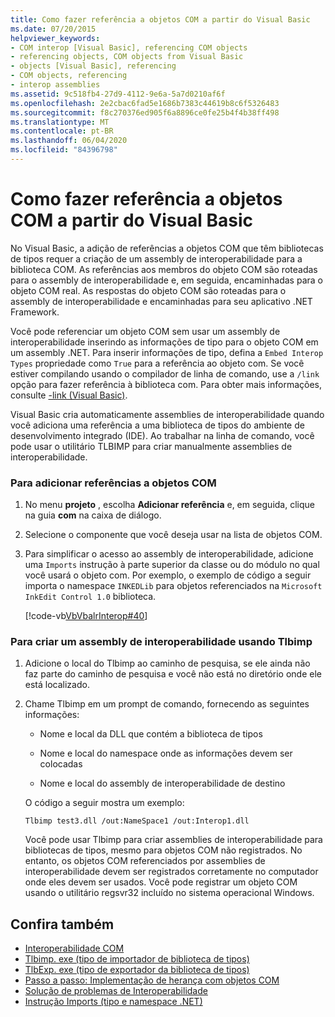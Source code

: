 ```yaml
---
title: Como fazer referência a objetos COM a partir do Visual Basic
ms.date: 07/20/2015
helpviewer_keywords:
- COM interop [Visual Basic], referencing COM objects
- referencing objects, COM objects from Visual Basic
- objects [Visual Basic], referencing
- COM objects, referencing
- interop assemblies
ms.assetid: 9c518fb4-27d9-4112-9e6a-5a7d0210af6f
ms.openlocfilehash: 2e2cbac6fad5e1686b7383c44619b8c6f5326483
ms.sourcegitcommit: f8c270376ed905f6a8896ce0fe25b4f4b38ff498
ms.translationtype: MT
ms.contentlocale: pt-BR
ms.lasthandoff: 06/04/2020
ms.locfileid: "84396798"
---
```

# <a name="how-to-reference-com-objects-from-visual-basic"></a>Como fazer referência a objetos COM a partir do Visual Basic
No Visual Basic, a adição de referências a objetos COM que têm bibliotecas de tipos requer a criação de um assembly de interoperabilidade para a biblioteca COM. As referências aos membros do objeto COM são roteadas para o assembly de interoperabilidade e, em seguida, encaminhadas para o objeto COM real. As respostas do objeto COM são roteadas para o assembly de interoperabilidade e encaminhadas para seu aplicativo .NET Framework.  
  
 Você pode referenciar um objeto COM sem usar um assembly de interoperabilidade inserindo as informações de tipo para o objeto COM em um assembly .NET. Para inserir informações de tipo, defina a `Embed Interop Types` propriedade como `True` para a referência ao objeto com. Se você estiver compilando usando o compilador de linha de comando, use a `/link` opção para fazer referência à biblioteca com. Para obter mais informações, consulte [-link (Visual Basic)](../../reference/command-line-compiler/link.md).  
  
 Visual Basic cria automaticamente assemblies de interoperabilidade quando você adiciona uma referência a uma biblioteca de tipos do ambiente de desenvolvimento integrado (IDE). Ao trabalhar na linha de comando, você pode usar o utilitário TLBIMP para criar manualmente assemblies de interoperabilidade.  
  
### <a name="to-add-references-to-com-objects"></a>Para adicionar referências a objetos COM  
  
1. No menu **projeto** , escolha **Adicionar referência** e, em seguida, clique na guia **com** na caixa de diálogo.  
  
2. Selecione o componente que você deseja usar na lista de objetos COM.  
  
3. Para simplificar o acesso ao assembly de interoperabilidade, adicione uma `Imports` instrução à parte superior da classe ou do módulo no qual você usará o objeto com. Por exemplo, o exemplo de código a seguir importa o namespace `INKEDLib` para objetos referenciados na `Microsoft InkEdit Control 1.0` biblioteca.  
  
     [!code-vb[VbVbalrInterop#40](~/samples/snippets/visualbasic/VS_Snippets_VBCSharp/VbVbalrInterop/VB/Class1.vb#40)]  
  
### <a name="to-create-an-interop-assembly-using-tlbimp"></a>Para criar um assembly de interoperabilidade usando Tlbimp  
  
1. Adicione o local do Tlbimp ao caminho de pesquisa, se ele ainda não faz parte do caminho de pesquisa e você não está no diretório onde ele está localizado.  
  
2. Chame Tlbimp em um prompt de comando, fornecendo as seguintes informações:  
  
    - Nome e local da DLL que contém a biblioteca de tipos  
  
    - Nome e local do namespace onde as informações devem ser colocadas  
  
    - Nome e local do assembly de interoperabilidade de destino  
  
     O código a seguir mostra um exemplo:  
  
    ```console  
    Tlbimp test3.dll /out:NameSpace1 /out:Interop1.dll  
    ```  
  
     Você pode usar Tlbimp para criar assemblies de interoperabilidade para bibliotecas de tipos, mesmo para objetos COM não registrados. No entanto, os objetos COM referenciados por assemblies de interoperabilidade devem ser registrados corretamente no computador onde eles devem ser usados. Você pode registrar um objeto COM usando o utilitário regsvr32 incluído no sistema operacional Windows.  
  
## <a name="see-also"></a>Confira também

- [Interoperabilidade COM](index.md)
- [Tlbimp. exe (tipo de importador de biblioteca de tipos)](../../../framework/tools/tlbimp-exe-type-library-importer.md)
- [TlbExp. exe (tipo de exportador da biblioteca de tipos)](../../../framework/tools/tlbexp-exe-type-library-exporter.md)
- [Passo a passo: Implementação de herança com objetos COM](walkthrough-implementing-inheritance-with-com-objects.md)
- [Solução de problemas de Interoperabilidade](troubleshooting-interoperability.md)
- [Instrução Imports (tipo e namespace .NET)](../../language-reference/statements/imports-statement-net-namespace-and-type.md)
